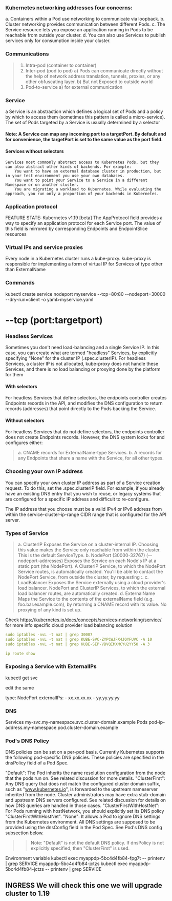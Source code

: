 ### Kubernetes networking addresses four concerns:
   a. Containers within a Pod use networking to communicate via loopback.
   b. Cluster networking provides communication between different Pods.
   c. The Service resource lets you expose an application running in Pods to be reachable from outside your cluster.
   d. You can also use Services to publish services only for consumption inside your cluster.

### Communications
> 1) Intra-pod (container to container)
> 2) Inter-pod (pod to pod)
        a) Pods can communicate directly without the help of network address translation, tunnels, proxies, or any other obfuscating layer.
        b) But not Exposed to outside world 
> 3) Pod-to-service
        a) for external communication

### Service
   a Service is an abstraction which defines a logical set of Pods and a policy by which to access them (sometimes this pattern is called a micro-service). The set of Pods targeted by a Service is usually determined by a selector 

#### Note: A Service can map any incoming port to a targetPort. By default and for convenience, the targetPort is set to the same value as the port field.

#### Services without selectors
    Services most commonly abstract access to Kubernetes Pods, but they can also abstract other kinds of backends. For example:
        You want to have an external database cluster in production, but in your test environment you use your own databases.
        You want to point your Service to a Service in a different Namespace or on another cluster.
        You are migrating a workload to Kubernetes. While evaluating the approach, you run only a proportion of your backends in Kubernetes.



### Application protocol
FEATURE STATE: Kubernetes v1.19 [beta]
The AppProtocol field provides a way to specify an application protocol for each Service port. The value of this field is mirrored by corresponding Endpoints and EndpointSlice resources

### Virtual IPs and service proxies
Every node in a Kubernetes cluster runs a kube-proxy. kube-proxy is responsible for implementing a form of virtual IP for Services of type other than ExternalName

### Commands
kubectl create service nodeport myservice --tcp=80:80 --nodeport=30000 --dry-run=client -o yaml>myservice.yaml

# --tcp (port:targetport) 

### Headless Services
Sometimes you don't need load-balancing and a single Service IP. In this case, you can create what are termed "headless" Services, by explicitly specifying "None" for the cluster IP (.spec.clusterIP).
For headless Services, a cluster IP is not allocated, kube-proxy does not handle these Services, and there is no load balancing or proxying done by the platform for them

#### With selectors
For headless Services that define selectors, the endpoints controller creates Endpoints records in the API, and modifies the DNS configuration to return records (addresses) that point directly to the Pods backing the Service.

#### Without selectors
For headless Services that do not define selectors, the endpoints controller does not create Endpoints records. However, the DNS system looks for and configures either:

> a. CNAME records for ExternalName-type Services.
> b. A records for any Endpoints that share a name with the Service, for all other types.


### Choosing your own IP address
You can specify your own cluster IP address as part of a Service creation request. To do this, set the .spec.clusterIP field. For example, if you already have an existing DNS entry that you wish to reuse, or legacy systems that are configured for a specific IP address and difficult to re-configure.

The IP address that you choose must be a valid IPv4 or IPv6 address from within the service-cluster-ip-range CIDR range that is configured for the API server.

### Types of Service
> a. ClusterIP
        Exposes the Service on a cluster-internal IP. Choosing this value makes the Service only reachable from within the cluster. This is the default ServiceType.
> b. NodePort (30000-32767) (--nodeport-addresses)
        Exposes the Service on each Node's IP at a static port (the NodePort). A ClusterIP Service, to which the NodePort Service routes, is automatically created. You'll be able to contact the NodePort Service, from outside the cluster, by requesting <NodeIP>:<NodePort>.
> c. LoadBalancer
        Exposes the Service externally using a cloud provider's load balancer. NodePort and ClusterIP Services, to which the external load balancer routes, are automatically created.
> d. ExternalName
        Maps the Service to the contents of the externalName field (e.g. foo.bar.example.com), by returning a CNAME record with its value. No proxying of any kind is set up.



Check https://kubernetes.io/docs/concepts/services-networking/service/ for more info specific cloud provider load balancing solution


```yaml
sudo iptables -nvL -t nat | grep 30007
sudo iptables -nvL -t nat | grep KUBE-SVC-ZYPCWJFX4JQYFUVC -A 10
sudo iptables -nvL -t nat | grep KUBE-SEP-VBVQIMXMCYU2YY5O -A 3

ip route show


```


### Exposing a Service with ExternalIPs
kubectl  get svc

edit the same

  type: NodePort
  externalIPs:
    - xx.xx.xx.xx
    - yy.yy.yy.yy


### DNS
Services
    my-svc.my-namespace.svc.cluster-domain.example
Pods
    pod-ip-address.my-namespace.pod.cluster-domain.example

### Pod's DNS Policy
DNS policies can be set on a per-pod basis. Currently Kubernetes supports the following pod-specific DNS policies. These policies are specified in the dnsPolicy field of a Pod Spec.

"Default": The Pod inherits the name resolution configuration from the node that the pods run on. See related discussion for more details.
"ClusterFirst": Any DNS query that does not match the configured cluster domain suffix, such as "www.kubernetes.io", is forwarded to the upstream nameserver inherited from the node. Cluster administrators may have extra stub-domain and upstream DNS servers configured. See related discussion for details on how DNS queries are handled in those cases.
"ClusterFirstWithHostNet": For Pods running with hostNetwork, you should explicitly set its DNS policy "ClusterFirstWithHostNet".
"None": It allows a Pod to ignore DNS settings from the Kubernetes environment. All DNS settings are supposed to be provided using the dnsConfig field in the Pod Spec. See Pod's DNS config subsection below.

>> Note: "Default" is not the default DNS policy. If dnsPolicy is not explicitly specified, then "ClusterFirst" is used.


Environment variable
kubectl exec myappdp-5bc4d4fb84-fpg7t -- printenv | grep SERVICE
myappdp-5bc4d4fb84-jctzs
kubectl exec myappdp-5bc4d4fb84-jctzs -- printenv | grep SERVICE



## INGRESS We will check this one we will upgrade cluster to 1.19
